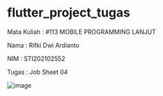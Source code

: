 # flutter_project_tugas

Mata Kuliah : #113 MOBILE PROGRAMMING LANJUT

Nama   : Rifki Dwi Ardianto

NIM    : STI202102552

Tugas  : Job Sheet 04

![image](https://github.com/rifkidardianto/Jobsheet4_Rifki_DA_STI202102552/assets/165438349/bb60760f-619d-4132-812c-9f759b851e0d)
